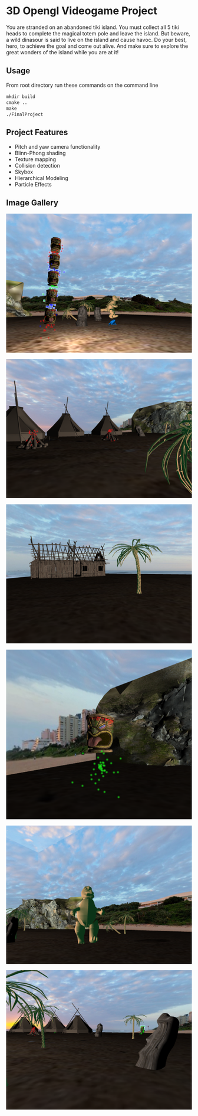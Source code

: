 # 3D Opengl Videogame Project

You are stranded on an abandoned tiki island. You must collect all 5 tiki heads to complete the magical totem pole and leave the island. But beware, a wild dinasour is said to live on the island and cause havoc. Do your best, hero, to achieve the goal and come out alive. And make sure to explore the great wonders of the island while you are at it!

## Usage

From root directory run these commands on the command line

    mkdir build
    cmake ..
    make
    ./FinalProject

## Project Features

* Pitch and yaw camera functionality
* Blinn-Phong shading
* Texture mapping
* Collision detection
* Skybox
* Hierarchical Modeling
* Particle Effects

## Image Gallery

![Tux, the Linux mascot](/image_gallery/image6.png)

![Tux, the Linux mascot](/image_gallery/image1.png)

![Tux, the Linux mascot](/image_gallery/image2.png)

![Tux, the Linux mascot](/image_gallery/image3.png)

![Tux, the Linux mascot](/image_gallery/image4.png)

![Tux, the Linux mascot](/image_gallery/image5.png)



